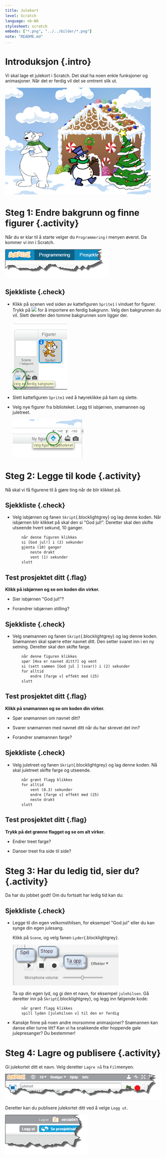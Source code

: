 ```yaml
---
title: Julekort
level: Scratch
language: nb-NO
stylesheet: scratch
embeds: ["*.png", "../../bilder/*.png"]
note: "README.md"
...
```


# Introduksjon {.intro}

Vi skal lage et julekort i Scratch. Det skal ha noen enkle funksjoner
og animasjoner. Når det er ferdig vil det se omtrent slik ut.

![](julekort.png)

# Steg 1: Endre bakgrunn og finne figurer {.activity}

Når du er klar til å starte velger du `Programmering` i menyen
øverst. Da kommer vi inn i Scratch.

![](programmering.png)

## Sjekkliste {.check}

+ Klikk på scenen ved siden av kattefiguren `Sprite1` i vinduet for
figurer. Trykk på ![](bakgrunn-fra-bibliotek.png) for å importere en
ferdig bakgrunn. Velg den bakgrunnen du vil. Slett deretter den tomme
bakgrunnen som ligger der.

    ![](ny_bakgrunn.png)

+ Slett kattefiguren `Sprite1` ved å høyreklikke på ham og slette.

+ Velg nye figurer fra biblioteket. Legg til isbjørnen, snømannen og
juletreet.

    ![](velg_figurer.png)

# Steg 2: Legge til kode {.activity}

Nå skal vi få figurene til å gjøre ting når de blir klikket på.

## Sjekkliste {.check}

+ Velg isbjørnen og fanen `Skript`{.blocklightgrey} og lag denne
  koden. Når isbjørnen blir klikket på skal den si "God jul!".
  Deretter skal den skifte utseende hvert sekund, 10 ganger.

    ```blocks
        når denne figuren klikkes
        si [God jul!] i (2) sekunder
        gjenta (10) ganger
            neste drakt
            vent (1) sekunder
        slutt
    ```

## Test prosjektet ditt {.flag}

__Klikk på isbjørnen og se om koden din virker.__

+ Sier isbjørnen "God jul!"?

+ Forandrer isbjørnen stilling?

## Sjekkliste {.check}

+ Velg snømannen og fanen `Skript`{.blocklightgrey} og lag denne
koden.  Snømannen skal spørre etter navnet ditt. Den setter svaret inn
i en ny setning. Deretter skal den skifte farge.

    ```blocks
        når denne figuren klikkes
        spør [Hva er navnet ditt?] og vent
        si (sett sammen [God jul ] (svar)) i (2) sekunder
        for alltid
            endre [farge v] effekt med (25)
        slutt
    ```

## Test prosjektet ditt {.flag}

__Klikk på snømannen og se om koden din virker.__

+ Spør snømannen om navnet ditt?

+ Svarer snømannen med navnet ditt når du har skrevet det inn?

+ Forandrer snømannen farge?

## Sjekkliste {.check}

+ Velg juletreet og fanen `Skript`{.blocklightgrey} og lag denne
koden.  Nå skal juletreet skifte farge og utseende.

    ```blocks
        når grønt flagg klikkes
        for alltid
            vent (0.3) sekunder
            endre [farge v] effekt med (25)
            neste drakt
        slutt
    ```

## Test prosjektet ditt {.flag}

__Trykk på det grønne flagget og se om alt virker.__

+ Endrer treet farge?

+ Danser treet fra side til side?

# Steg 3: Har du ledig tid, sier du? {.activity}

Da har du jobbet godt! Om du fortsatt har ledig tid kan du:

## Sjekkliste {.check}

+ Legge til din egen velkomsthilsen, for eksempel "God jul" eller du
kan synge din egen julesang.

    Klikk på `Scene`, og velg fanen `Lyder`{.blocklightgrey}.

    ![](lyder.png)

    Ta op din egen lyd, og gi den et navn, for eksempel
    `julehilsen`. Gå deretter inn på `Skript`{.blocklightgrey}, og
    legg inn følgende kode:

    ```blocks
        når grønt flagg klikkes
        spill lyden [julehilsen v] til den er ferdig
    ```

+ Kanskje finne på noen andre morsomme animasjoner? Snømannen kan
danse eller turne litt? Kan vi ha snakkende eller hoppende gale
julepresanger? Du bestemmer!

# Steg 4: Lagre og publisere {.activity}

Gi julekortet ditt et navn. Velg deretter `Lagre nå` fra `Fil`menyen.

![](lagre.png)

Deretter kan du publisere julekortet ditt ved å velge `Legg ut`.

![](leggut.png)
